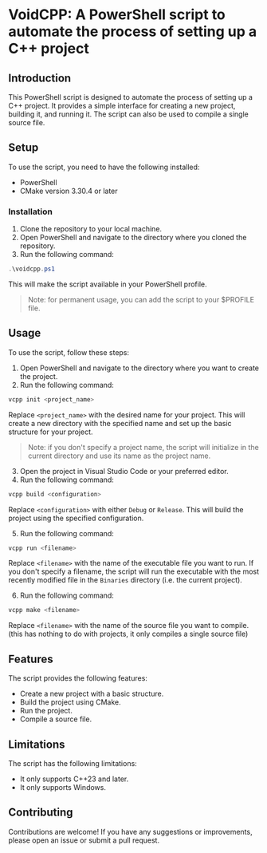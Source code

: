 # VoidCPP: A PowerShell script to automate the process of setting up a C++ project

## Introduction

This PowerShell script is designed to automate the process of setting up a C++ project. It provides a simple interface for creating a new project, building it, and running it. The script can also be used to compile a single source file.

## Setup

To use the script, you need to have the following installed:

- PowerShell
- CMake version 3.30.4 or later

### Installation

1. Clone the repository to your local machine.
2. Open PowerShell and navigate to the directory where you cloned the repository.
3. Run the following command:

```powershell
.\voidcpp.ps1
```

This will make the script available in your PowerShell profile.

> Note: for permanent usage, you can add the script to your $PROFILE file.

## Usage

To use the script, follow these steps:

1. Open PowerShell and navigate to the directory where you want to create the project.
2. Run the following command:

```powershell
vcpp init <project_name>
```

Replace `<project_name>` with the desired name for your project. This will create a new directory with the specified name and set up the basic structure for your project.

> Note: if you don't specify a project name, the script will initialize in the current directory and use its name as the project name.


3. Open the project in Visual Studio Code or your preferred editor.
4. Run the following command:

```powershell
vcpp build <configuration>
```

Replace `<configuration>` with either `Debug` or `Release`. This will build the project using the specified configuration.

5. Run the following command:

```powershell
vcpp run <filename>
```

Replace `<filename>` with the name of the executable file you want to run. If you don't specify a filename, the script will run the executable with the most recently modified file in the `Binaries` directory (i.e. the current project).

6. Run the following command:

```powershell
vcpp make <filename>
```

Replace `<filename>` with the name of the source file you want to compile. (this has nothing to do with projects, it only compiles a single source file)

## Features

The script provides the following features:

- Create a new project with a basic structure.
- Build the project using CMake.
- Run the project.
- Compile a source file.

## Limitations

The script has the following limitations:

- It only supports C++23 and later.
- It only supports Windows.

## Contributing

Contributions are welcome! If you have any suggestions or improvements, please open an issue or submit a pull request.
